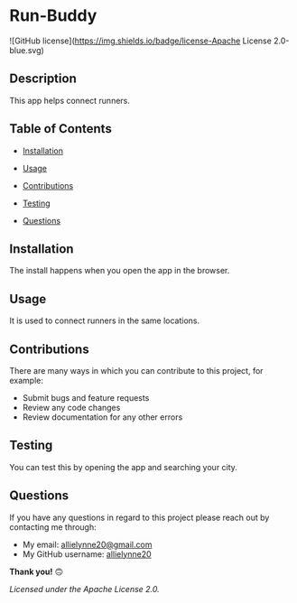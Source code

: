 
  # **Run-Buddy**

  ![GitHub license](https://img.shields.io/badge/license-Apache License 2.0-blue.svg)

  ## **Description**
  This app helps connect runners.

  ## **Table of Contents**

  * [Installation](#Installation)

  * [Usage](#Usage)

  * [Contributions](#Contributions)

  * [Testing](#Testing)

  * [Questions](#Questions)


  ## **Installation**
  The install happens when you open the app in the browser.

  ## **Usage**
  It is used to connect runners in the same locations.

  ## **Contributions**
  There are many ways in which you can contribute to this project, for example:
  - Submit bugs and feature requests
  - Review any code changes 
  - Review documentation for any other errors

  ## **Testing**
  You can test this by opening the app and searching your city. 

  ## **Questions** 
  If you have any questions in regard to this project please reach out by contacting me through: 
  - My email: allielynne20@gmail.com
  - My GitHub username: [allielynne20](https://github.com/allielynne20)


  **Thank you!** :upside_down_face:


  *Licensed under the Apache License 2.0.*
  
